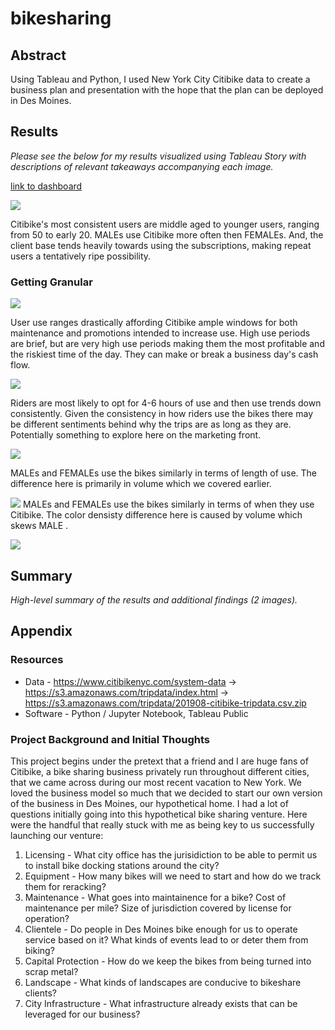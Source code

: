# bikesharing
 
## Abstract
Using Tableau and Python, I used New York City Citibike data to create a business plan and presentation with the hope that the plan can be deployed in Des Moines.

## Results
_Please see the below for my results visualized using Tableau Story with descriptions of relevant takeaways accompanying each image._

[link to dashboard](https://public.tableau.com/profile/isaac3544#!/vizhome/NYCCitibikeUsageforAugust2019/Story2)


![](HighLevel.png)
 
Citibike's most consistent users are middle aged to younger users, ranging from 50 to early 20. MALEs use Citibike more often then FEMALEs. And, the client base tends heavily towards using the subscriptions, making repeat users a tentatively ripe possibility.

### Getting Granular

![](CheckoutTimeForUsers.png)

User use ranges drastically affording Citibike ample windows for both maintenance and promotions intended to increase use. High use periods are brief, but are very high use periods making them the most profitable and the riskiest time of the day. They can make or break a business day's cash flow.
 
![](CheckoutTimeForUsers_GenderBreakdown.png)
 
Riders are most likely to opt for 4-6 hours of use and then use trends down consistently. Given the consistency in how riders use the bikes there may be different sentiments behind why the trips are as long as they are. Potentially something to explore here on the marketing front.
 
![](TripsbyWeekdayperHour.png)
 
MALEs and FEMALEs use the bikes similarly in terms of length of use. The difference here is primarily in volume which we covered earlier.
 
![](TripsbyWeekdayperHour_GenderBreakdown.png)
MALEs and FEMALEs use the bikes similarly in terms of when they use Citibike. The color densisty difference here is caused by volume which skews MALE .
 
![](UserTripsbyGenderbyWeekday.png)
 

## Summary
_High-level summary of the results and additional findings (2 images)._


## Appendix

### Resources
- Data - https://www.citibikenyc.com/system-data -> https://s3.amazonaws.com/tripdata/index.html -> https://s3.amazonaws.com/tripdata/201908-citibike-tripdata.csv.zip
- Software - Python / Jupyter Notebook, Tableau Public

### Project Background and Initial Thoughts
This project begins under the pretext that a friend and I are huge fans of Citibike, a bike sharing business privately run throughout different cities, that we came across during our most recent vacation to New York. We loved the business model so much that we decided to start our own version of the business in Des Moines, our hypothetical home. I had a lot of questions initially going into this hypothetical bike sharing venture. Here were the handful that really stuck with me as being key to us successfully launching our venture: 

1. Licensing - What city office has the jurisidiction to be able to permit us to install bike docking stations around the city?
2. Equipment - How many bikes will we need to start and how do we track them for reracking?
3. Maintenance - What goes into maintainence for a bike? Cost of maintenance per mile? Size of jurisdiction covered by license for operation?
4. Clientele - Do people in Des Moines bike enough for us to operate service based on it? What kinds of events lead to or deter them from biking?
5. Capital Protection - How do we keep the bikes from being turned into scrap metal?
6. Landscape - What kinds of landscapes are conducive to bikeshare clients?
8. City Infrastructure - What infrastructure already exists that can be leveraged for our business?
